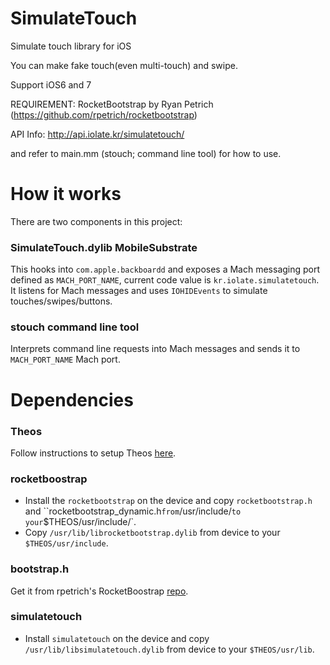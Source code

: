 SimulateTouch
=============

Simulate touch library for iOS

You can make fake touch(even multi-touch) and swipe.

Support iOS6 and 7

REQUIREMENT: RocketBootstrap by Ryan Petrich
(https://github.com/rpetrich/rocketbootstrap)

API Info: http://api.iolate.kr/simulatetouch/

and refer to main.mm (stouch; command line tool) for how to use.

# How it works

There are two components in this project:

### SimulateTouch.dylib MobileSubstrate

This hooks into `com.apple.backboardd` and exposes a Mach messaging port defined as `MACH_PORT_NAME`, current code value is `kr.iolate.simulatetouch`. It listens for Mach messages and uses `IOHIDEvents` to simulate touches/swipes/buttons.

### stouch command line tool

Interprets command line requests into Mach messages and sends it to `MACH_PORT_NAME` Mach port.

# Dependencies

### Theos

Follow instructions to setup Theos [here](http://iphonedevwiki.net/index.php/Theos/Setup).

### rocketboostrap

* Install the `rocketbootstrap` on the device and copy `rocketbootstrap.h` and ``rocketbootstrap_dynamic.h` from `/usr/include/` to your `$THEOS/usr/include/`.
* Copy `/usr/lib/librocketbootstrap.dylib` from device to your `$THEOS/usr/include`.

### bootstrap.h

Get it from rpetrich's RocketBoostrap [repo](https://github.com/rpetrich/RocketBootstrap).

### simulatetouch

* Install `simulatetouch` on the device and copy `/usr/lib/libsimulatetouch.dylib` from device to your `$THEOS/usr/lib`.